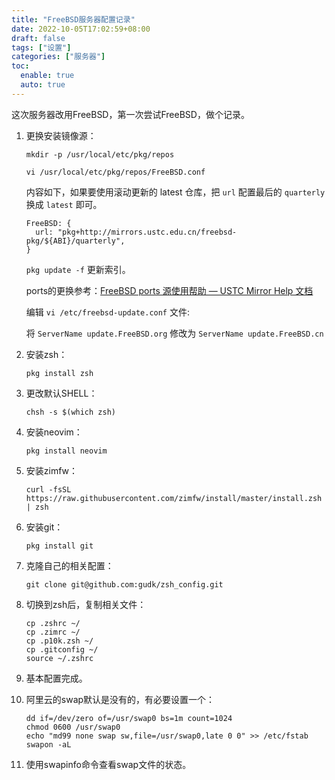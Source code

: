 ```yaml
---
title: "FreeBSD服务器配置记录"
date: 2022-10-05T17:02:59+08:00
draft: false
tags: ["设置"]
categories: ["服务器"]
toc:
  enable: true
  auto: true
---
```


这次服务器改用FreeBSD，第一次尝试FreeBSD，做个记录。

1. 更换安装镜像源：

   `mkdir -p /usr/local/etc/pkg/repos`

   `vi /usr/local/etc/pkg/repos/FreeBSD.conf`

   内容如下，如果要使用滚动更新的 latest 仓库，把 `url` 配置最后的 `quarterly` 换成 `latest` 即可。

   ```
   FreeBSD: {
     url: "pkg+http://mirrors.ustc.edu.cn/freebsd-pkg/${ABI}/quarterly",
   }
   ```

   `pkg update -f` 更新索引。

   ports的更换参考：[FreeBSD ports 源使用帮助 — USTC Mirror Help 文档](https://mirrors.ustc.edu.cn/help/freebsd-ports.html)

   编辑 `vi /etc/freebsd-update.conf` 文件:

   将 `ServerName update.FreeBSD.org` 修改为 `ServerName update.FreeBSD.cn`


2. 安装zsh：

   `pkg install zsh`

3. 更改默认SHELL：

   `chsh -s $(which zsh)`

4. 安装neovim：

   `pkg install neovim`

5. 安装zimfw：

   `curl -fsSL https://raw.githubusercontent.com/zimfw/install/master/install.zsh | zsh`

6. 安装git：

   `pkg install git`

7. 克隆自己的相关配置：

   `git clone git@github.com:gudk/zsh_config.git`

8. 切换到zsh后，复制相关文件：

   ```
   cp .zshrc ~/
   cp .zimrc ~/
   cp .p10k.zsh ~/
   cp .gitconfig ~/
   source ~/.zshrc
   ```

9. 基本配置完成。

10. 阿里云的swap默认是没有的，有必要设置一个：

    ```
    dd if=/dev/zero of=/usr/swap0 bs=1m count=1024
    chmod 0600 /usr/swap0
    echo "md99 none swap sw,file=/usr/swap0,late 0 0" >> /etc/fstab
    swapon -aL
    ```

11. 使用swapinfo命令查看swap文件的状态。
